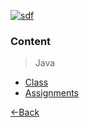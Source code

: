[![sdf](https://img.shields.io/badge/Abraham-%4019cah-orange.svg)](https://github.com/19cah)

### Content
> Java

- [Class](class)
- [Assignments](assignments)

[←Back](./)
